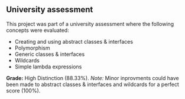 ## University assessment 
This project was part of a university assessment where the following concepts were evaluated:
- Creating and using abstract classes & interfaces
- Polymorphism
- Generic classes & interfaces
- Wildcards
- Simple lambda expressions


**Grade:** High Distinction (88.33%). 
*Note:* Minor inprovments could have been made to abstract classes & interfaces and wildcards for a perfect score (100%).
